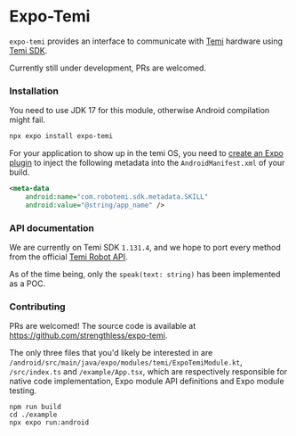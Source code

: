 # Expo-Temi

`expo-temi` provides an interface to communicate with [Temi](https://www.robotemi.com/robots/) hardware using [Temi SDK](https://github.com/robotemi/sdk).

Currently still under development, PRs are welcomed.

### Installation

You need to use JDK 17 for this module, otherwise Android compilation might fail.

```bash
npx expo install expo-temi
```

For your application to show up in the temi OS, you need to [create an Expo plugin](https://forums.expo.dev/t/how-to-edit-android-manifest-was-build/65663/3) to inject the following metadata into the `AndroidManifest.xml` of your build.

```xml
<meta-data
    android:name="com.robotemi.sdk.metadata.SKILL"
    android:value="@string/app_name" />
```

### API documentation

We are currently on Temi SDK `1.131.4`, and we hope to port every method from the official [Temi Robot API](https://github.com/robotemi/sdk/wiki).

As of the time being, only the `speak(text: string)` has been implemented as a POC.

### Contributing

PRs are welcomed! The source code is available at https://github.com/strengthless/expo-temi.

The only three files that you'd likely be interested in are `/android/src/main/java/expo/modules/temi/ExpoTemiModule.kt`, `/src/index.ts` and `/example/App.tsx`, which are respectively responsible for native code implementation, Expo module API definitions and Expo module testing.

```
npm run build
cd ./example
npx expo run:android
```
